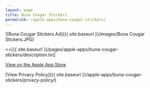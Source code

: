```yaml
---
layout: page
title: Buna Cougar Stickers
permalink: /apple-apps/buna-cougar-stickers/
---
```


![Buna Cougar Stickers Ad]({{ site.baseurl }}/images/Buna Cougar Stickers.JPG)

<<[{{ site.baseurl }}/pages/apple-apps/buna-cougar-stickers/description.txt]

[View on the Apple App Store](https://itunes.apple.com/us/app/buna-cougar-stickers/id1449193686?ls=1&mt=8?app=messages)

[View Privacy Policy]({{ site.baseurl }}/apple-apps/buna-cougar-stickers/privacy-policy/)

